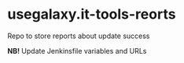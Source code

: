 # usegalaxy.it-tools-reorts
Repo to store reports about update success

**NB!** Update Jenkinsfile variables and URLs
